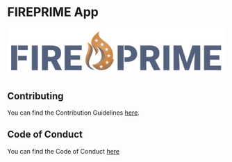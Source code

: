 # FIREPRIME App
![](https://github.com/FIREPRIME-APP/.github/blob/main/media/FIREPRIME_Logo_A.png)

## Contributing

You can find the Contribution Guidelines [here](https://github.com/MLS-Toobox/mls_toolbox/blob/main/CONTRIBUTING.md).

## Code of Conduct

You can find the Code of Conduct [here](https://github.com/MLSToolbox/.github/blob/main/CODE_OF_CONDUCT.md)
